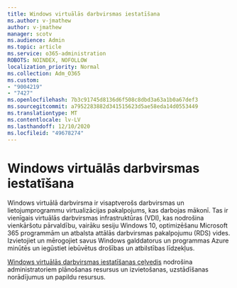 ```yaml
---
title: Windows virtuālās darbvirsmas iestatīšana
ms.author: v-jmathew
author: v-jmathew
manager: scotv
ms.audience: Admin
ms.topic: article
ms.service: o365-administration
ROBOTS: NOINDEX, NOFOLLOW
localization_priority: Normal
ms.collection: Adm_O365
ms.custom:
- "9004219"
- "7427"
ms.openlocfilehash: 7b3c91745d8136d6f508c8dbd3a63a1b0a67def3
ms.sourcegitcommit: a7952283882d341515623d5ae58eda14d0553449
ms.translationtype: MT
ms.contentlocale: lv-LV
ms.lasthandoff: 12/10/2020
ms.locfileid: "49678274"
---
```

# <a name="set-up-windows-virtual-desktop"></a>Windows virtuālās darbvirsmas iestatīšana

Windows virtuālā darbvirsma ir visaptverošs darbvirsmas un lietojumprogrammu virtualizācijas pakalpojums, kas darbojas mākonī. Tas ir vienīgais virtuālās darbvirsmas infrastruktūras (VDI), kas nodrošina vienkāršotu pārvaldību, vairāku sesiju Windows 10, optimizēšanu Microsoft 365 programmām un atbalsta attālās darbvirsmas pakalpojumu (RDS) vides. Izvietojiet un mērogojiet savus Windows galddatorus un programmas Azure minūtēs un iegūstiet iebūvētus drošības un atbilstības līdzekļus.

[Windows virtuālās darbvirsmas iestatīšanas ceļvedis](https://go.microsoft.com/fwlink/?linkid=2146236) nodrošina administratoriem plānošanas resursus un izvietošanas, uzstādīšanas norādījumus un papildu resursus.
